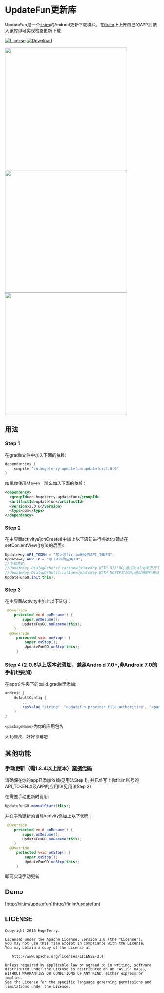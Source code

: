 # UpdateFun更新库

UpdateFun是一个[fir.im](http://fir.im/)的Android更新下载模块，在[fir.im](http://fir.im/)上上传自己的APP后接入该库即可实现检查更新下载

[![License](https://img.shields.io/badge/license-Apache%202.0-blue.svg)](https://github.com/hugeterry/UpdateDemo/blob/master/LICENSE.txt)
[![Download](https://api.bintray.com/packages/hugeterry/update/UpdateFun/images/download.svg) ](https://bintray.com/hugeterry/update/UpdateFun/_latestVersion)

<img src="showUI/1.png" height="400"/>  <img src="showUI/2.png" height="400"/>  <img src="showUI/3.png" height="400"/>


## 用法

### Step 1

在gradle文件中加入下面的依赖:

```groovy
dependencies {
    compile 'cn.hugeterry.updatefun:updatefun:2.0.6'
}
```

如果你使用Maven，那么加入下面的依赖：

```xml
<dependency>
  <groupId>cn.hugeterry.updatefun</groupId>
  <artifactId>updatefun</artifactId>
  <version>2.0.6</version>
  <type>pom</type>
</dependency>
```

### Step 2

在主界面activity的onCreate()中加上以下语句进行初始化(请放在setContentView()方法的后面):

```java
UpdateKey.API_TOKEN = "写上你fir.im账号的API_TOKEN";
UpdateKey.APP_ID = "写上APP的应用ID";
//下载方式:
//UpdateKey.DialogOrNotification=UpdateKey.WITH_DIALOG;通过Dialog来进行下载
//UpdateKey.DialogOrNotification=UpdateKey.WITH_NOTIFITION;通过通知栏来进行下载(默认)
UpdateFunGO.init(this);
```

### Step 3

在主界面Activity中加上以下语句：

```java
 @Override
    protected void onResume() {
        super.onResume();
        UpdateFunGO.onResume(this);
    }
  @Override
     protected void onStop() {
         super.onStop();
         UpdateFunGO.onStop(this);
     }
```

### Step 4 (2.0.6以上版本必须加，兼容Android 7.0+,非Android 7.0的手机也要加)

在app文件夹下的build.gradle里添加:

```groovy
android {
    defaultConfig {
        ...
        resValue "string", "updatefun_provider_file_authorities", "<packageName>.fileprovider"
    }
}
```

`<packageName>`为你的应用包名</b>

大功告成，好好享用吧

## 其他功能

### 手动更新（需1.8.4以上版本）[案例代码](sample/src/main/java/cn/hugeterry/updatedemo/ManualUpdateActivity.java)

请确保在你的app已添加依赖(见用法Step 1),
并已经写上你fir.im账号的API_TOKEN以及APP的应用ID(见用法Step 2)

在需要手动更新时调用:
```java
UpdateFunGO.manualStart(this);
```
并在手动更新的当前Activity添加上以下代码：
```java
 @Override
    protected void onResume() {
        super.onResume();
        UpdateFunGO.onResume(this);
    }
  @Override
     protected void onStop() {
         super.onStop();
         UpdateFunGO.onStop(this);
     }
```
即可实现手动更新



## Demo
[http://fir.im/updatefun](http://fir.im/updatefun)


## LICENSE


    Copyright 2016 HugeTerry.

    Licensed under the Apache License, Version 2.0 (the "License");
    you may not use this file except in compliance with the License.
    You may obtain a copy of the License at

       http://www.apache.org/licenses/LICENSE-2.0

    Unless required by applicable law or agreed to in writing, software
    distributed under the License is distributed on an "AS IS" BASIS,
    WITHOUT WARRANTIES OR CONDITIONS OF ANY KIND, either express or implied.
    See the License for the specific language governing permissions and
    limitations under the License.


